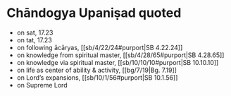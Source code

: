 # Chāndogya Upaniṣad quoted

* on sat, 17.23
* on tat, 17.23
* on following ācāryas, [[sb/4/22/24#purport|SB 4.22.24]]
* on knowledge from spiritual master, [[sb/4/28/65#purport|SB 4.28.65]]
* on knowledge via spiritual master, [[sb/10/10/10#purport|SB 10.10.10]]
* on life as center of ability & activity, [[bg/7/19|Bg. 7.19]]
* on Lord’s expansions, [[sb/10/1/56#purport|SB 10.1.56]]
* on Supreme Lord 
